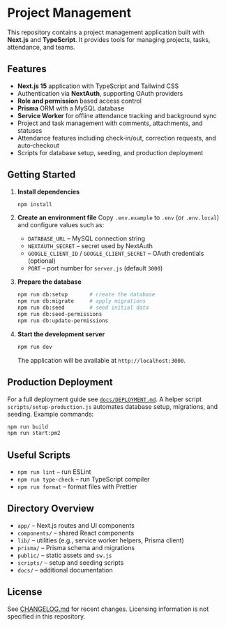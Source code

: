 # Project Management

This repository contains a project management application built with **Next.js** and **TypeScript**. It provides tools for managing projects, tasks, attendance, and teams.

## Features

- **Next.js 15** application with TypeScript and Tailwind CSS
- Authentication via **NextAuth**, supporting OAuth providers
- **Role and permission** based access control
- **Prisma** ORM with a MySQL database
- **Service Worker** for offline attendance tracking and background sync
- Project and task management with comments, attachments, and statuses
- Attendance features including check‑in/out, correction requests, and auto‑checkout
- Scripts for database setup, seeding, and production deployment

## Getting Started

1. **Install dependencies**
   ```bash
   npm install
   ```
2. **Create an environment file**
   Copy `.env.example` to `.env` (or `.env.local`) and configure values such as:
   - `DATABASE_URL` – MySQL connection string
   - `NEXTAUTH_SECRET` – secret used by NextAuth
   - `GOOGLE_CLIENT_ID` / `GOOGLE_CLIENT_SECRET` – OAuth credentials (optional)
   - `PORT` – port number for `server.js` (default `3000`)

3. **Prepare the database**
   ```bash
   npm run db:setup       # create the database
   npm run db:migrate     # apply migrations
   npm run db:seed        # seed initial data
   npm run db:seed-permissions
   npm run db:update-permissions
   ```

4. **Start the development server**
   ```bash
   npm run dev
   ```
   The application will be available at `http://localhost:3000`.

## Production Deployment

For a full deployment guide see [`docs/DEPLOYMENT.md`](docs/DEPLOYMENT.md). A helper script `scripts/setup-production.js` automates database setup, migrations, and seeding. Example commands:

```bash
npm run build
npm run start:pm2
```

## Useful Scripts

- `npm run lint` – run ESLint
- `npm run type-check` – run TypeScript compiler
- `npm run format` – format files with Prettier

## Directory Overview

- `app/` – Next.js routes and UI components
- `components/` – shared React components
- `lib/` – utilities (e.g., service worker helpers, Prisma client)
- `prisma/` – Prisma schema and migrations
- `public/` – static assets and `sw.js`
- `scripts/` – setup and seeding scripts
- `docs/` – additional documentation

## License

See [CHANGELOG.md](CHANGELOG.md) for recent changes. Licensing information is not specified in this repository.
